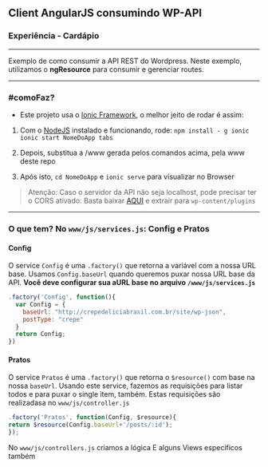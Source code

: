 ## Client AngularJS consumindo WP-API
### Experiência - Cardápio
---
Exemplo de como consumir a API REST do Wordpress. Neste exemplo, utilizamos o **ngResource** para consumir e gerenciar routes.

---
### #comoFaz?
- Este projeto usa o [Ionic Framework](http://ionicframework.com), o melhor jeito de rodar é assim:
1. Com o [NodeJS](http://nodejs.org/) instalado e funcionando, rode: 
`npm install - g ionic`
`ionic start NomeDoApp tabs`

2. Depois, substitua a /www gerada pelos comandos acima, pela www deste repo

3. Após isto, `cd NomeDoApp` e `ionic serve` para visualizar no Browser

> Atenção: Caso o servidor da API não seja localhost, pode precisar ter o CORS ativado. Basta baixar [AQUI](https://github.com/thenbrent/WP-API-CORS) e extrair para `wp-content/plugins`

---
### O que tem? No `www/js/services.js`: **Config** e **Pratos**

#### Config
O service `Config` é uma `.factory()` que retorna a variável com a nossa URL base. Usamos `Config.baseUrl` quando queremos puxar nossa URL base da API. 
**Você deve configurar sua aURL base no arquivo `/www/js/services.js`**
``` Javascript
.factory('Config', function(){ 
  var Config = {
    baseUrl: "http://crepedeliciabrasil.com.br/site/wp-json",
    postType: "crepe"
  }
  return Config;
})
```

#### Pratos
O service `Pratos` é uma `.factory()` que retorna o `$resource()` com base na nossa `baseUrl`. Usando este service, fazemos as requisições para listar todos e para puxar o single item, também. Estas requisições são realizadasa no `www/js/controller.js`

``` Javascript
.factory('Pratos', function(Config, $resource){
return $resource(Config.baseUrl+'/posts/:id');
});
```



No `www/js/controllers.js` criamos a lógica
E alguns Views especificos também
